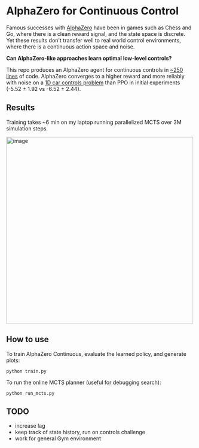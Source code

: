 # AlphaZero for Continuous Control

Famous successes with [AlphaZero](https://arxiv.org/abs/1712.01815) have been in games such as Chess and Go, where there is a clean reward signal, and the state space is discrete. Yet these results don't transfer well to real world control environments, where there is a continuous action space and noise.

**Can AlphaZero-like approaches learn optimal low-level controls?**

This repo produces an AlphaZero agent for continuous controls in [~250 lines](https://github.com/ellenjxu/mcts-control/blob/main/train.py) of code. AlphaZero converges to a higher reward and more reliably with noise on a [1D car controls problem](https://github.com/ellenjxu/gym-cartlataccel) than PPO in initial experiments (-5.52 ± 1.92 vs -6.52 ± 2.44).

## Results

Training takes ~6 min on my laptop running parallelized MCTS over 3M simulation steps.

<img src="https://github.com/user-attachments/assets/66961a05-b9bc-4502-b3a0-ffde95c19417" alt="image" width="500">

## How to use

To train AlphaZero Continuous, evaluate the learned policy, and generate plots:

```
python train.py
```

To run the online MCTS planner (useful for debugging search):

```
python run_mcts.py
```

## TODO
- increase lag
- keep track of state history, run on controls challenge
- work for general Gym environment
